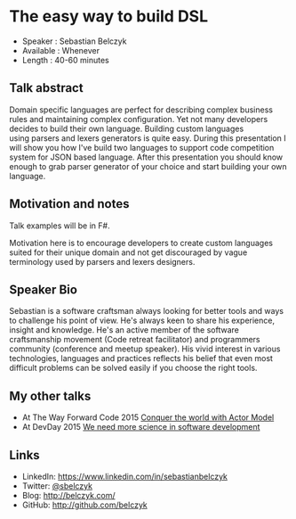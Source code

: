 The easy way to build DSL
========================

* Speaker   : Sebastian Belczyk
* Available : Whenever
* Length    : 40-60 minutes

Talk abstract
-----------

Domain specific languages are perfect for describing complex business rules and maintaining complex configuration. Yet not many developers decides to build their own language. Building custom languages using parsers and lexers generators is quite easy. During this presentation I will show you how I've build two languages to support code competition system for JSON based language. After this presentation you should know enough to grab parser generator of your choice and start building your own language.


Motivation and notes
-----------
Talk examples will be in F#.

Motivation here is to encourage developers to create custom languages suited for their unique domain and not get discouraged by vague terminology used by parsers and lexers designers.


Speaker Bio
-----------

Sebastian is a software craftsman always looking for better tools and ways to challenge his point of view.
He's always keen to share his experience, insight and knowledge. He's an active member of the software craftsmanship movement (Code retreat facilitator) and programmers community (conference and meetup speaker).
His vivid interest in various technologies, languages and practices reflects his belief that even most difficult problems can be solved easily if you choose the right tools.

My other talks
--------------

* At The Way Forward Code 2015 [Conquer the world with Actor Model](https://www.youtube.com/watch?v=rDFmwSpBUI4)
* At DevDay 2015 [We need more science in software development](https://www.youtube.com/watch?v=wOtUVMVwtP4)

Links
-----
* LinkedIn: https://www.linkedin.com/in/sebastianbelczyk
* Twitter: [@sbelczyk](https://twitter.com/sbelczyk)
* Blog: http://belczyk.com/
* GitHub: http://github.com/belczyk
